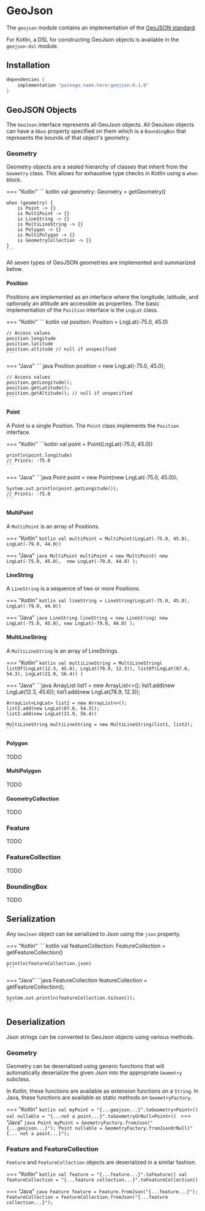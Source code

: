 # GeoJson

The `geojson` module contains an implementation of the [GeoJSON standard](https://tools.ietf.org/html/rfc7946).

For Kotlin, a DSL for constructing GeoJson objects is available in the `geojson-dsl` module.

## Installation 

```groovy
dependencies {
    implementation "package.name.here:geojson:0.1.0"
}
```

## GeoJSON Objects

The `GeoJson` interface represents all GeoJson objects. All GeoJson objects can have a `bbox` property specified on them
which is a `BoundingBox` that represents the bounds of that object's geometry.

### Geometry

Geometry objects are a sealed hierarchy of classes that inherit from the `Geometry` class. This allows for exhaustive 
type checks in Kotlin using a `when` block.

=== "Kotlin"
    ``` kotlin
    val geometry: Geometry = getGeometry()
    
    when (geometry) {
        is Point -> {}
        is MultiPoint -> {}
        is LineString -> {}
        is MultiLineString -> {}
        is Polygon -> {}
        is MultiPolygon -> {}
        is GeometryCollection -> {}
    }
    ```
All seven types of GeoJSON geometries are implemented and summarized below.

#### Position

Positions are implemented as an interface where the longitude, latitude, and optionally an altitude are accessible as 
properties. The basic implementation of the `Position` interface is the `LngLat` class.

=== "Kotlin" 
    ``` kotlin
    val position: Position = LngLat(-75.0, 45.0)
    
    // Access values
    position.longitude
    position.latitude
    position.altitude // null if unspecified
    ```

=== "Java" 
    ``` java
    Position position = new LngLat(-75.0, 45.0);
        
    // Access values
    position.getLongitude();
    position.getLatitude();
    position.getAltitude(); // null if unspecified
    ```

#### Point

A Point is a single Position. The `Point` class implements the `Position` interface.

=== "Kotlin" 
    ```kotlin
    val point = Point(LngLat(-75.0, 45.0))
    
    println(point.longitude) 
    // Prints: -75.0
    ```

=== "Java" 
    ```java
    Point point = new Point(new LngLat(-75.0, 45.0));
    
    System.out.println(point.getLongitude());
    // Prints: -75.0
    ```

#### MultiPoint

A `MultiPoint` is an array of Positions.

=== "Kotlin"
    ```kotlin
    val multiPoint = MultiPoint(LngLat(-75.0, 45.0), LngLat(-79.0, 44.0))
    ```
    
=== "Java"
    ```java
    MultiPoint multiPoint = new MultiPoint(
            new LngLat(-75.0, 45.0), 
            new LngLat(-79.0, 44.0)
    );
    ```

#### LineString

A `LineString` is a sequence of two or more Positions.

=== "Kotlin"
    ```kotlin
    val lineString = LineString(LngLat(-75.0, 45.0), LngLat(-79.0, 44.0))
    ```

=== "Java"
    ```java
    LineString lineString = new LineString(
            new LngLat(-75.0, 45.0),
            new LngLat(-79.0, 44.0)
    );
    ```

#### MultiLineString

A `MultiLineString` is an array of LineStrings.

=== "Kotlin"
    ```kotlin
    val multiLineString = MultiLineString(
        listOf(LngLat(12.3, 45.6), LngLat(78.9, 12.3)),
        listOf(LngLat(87.6, 54.3), LngLat(21.9, 56.4))
    )
    ```

=== "Java"
    ```java
    ArrayList<LngLat> list1 = new ArrayList<>();
    list1.add(new LngLat(12.3, 45.6));
    list1.add(new LngLat(78.9, 12.3));
    
    ArrayList<LngLat> list2 = new ArrayList<>();
    list2.add(new LngLat(87.6, 54.3));
    list2.add(new LngLat(21.9, 56.4))
    
    MultiLineString multiLineString = new MultiLineString(list1, list2);
    ```

#### Polygon

TODO

#### MultiPolygon

TODO

#### GeometryCollection

TODO

### Feature

TODO

### FeatureCollection

TODO

### BoundingBox

TODO

## Serialization

Any `GeoJson` object can be serialized to Json using the `json` property.

=== "Kotlin"
    ``` kotlin
    val featureCollection: FeatureCollection = getFeatureCollection()
    
    println(featureCollection.json)
    ```
=== "Java"
    ```java
    FeatureCollection featureCollection = getFeatureCollection();
    
    System.out.println(featureCollection.toJson());
    ```

## Deserialization
Json strings can be converted to GeoJson objects using various methods.

### Geometry

Geometry can be deserialized using generic functions that will automatically deserialize the given Json into the 
appropriate `Geometry` subclass.

In Kotlin, these functions are available as extension functions on a `String`. 
In Java, these functions are available as static methods on `GeometryFactory`. 

=== "Kotlin"
    ```kotlin
    val myPoint = "{...geojson...}".toGeometry<Point>()
    val nullable = "{...not a point...}".toGeometryOrNull<Point>()
    ```
=== "Java"
    ```java
    Point myPoint = GeometryFactory.fromJson("{...geojson...}");
    Point nullable = GeometryFactory.fromJsonOrNull("{... not a point...}");
    ```
    
### Feature and FeatureCollection

`Feature` and `FeatureCollection` objects are deserialized in a similar fashion.

=== "Kotlin"
    ```kotlin
    val feature = "{...feature...}".toFeature()
    val featureCollection = "{...feature collection...}".toFeatureCollection()
    ```
    
=== "Java"
    ```java
    Feature feature = Feature.fromJson("{...feature...}");
    FeatureCollection = FeatureCollection.fromJson("{...feature collection...}");
    ```